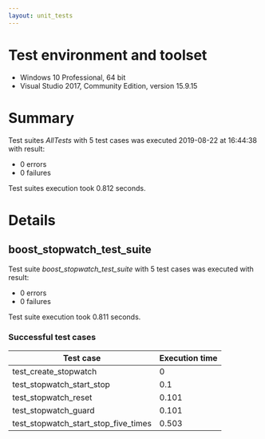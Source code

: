 ```yaml
---
layout: unit_tests
---
```


# Test environment and toolset 

* Windows 10 Professional, 64 bit
* Visual Studio 2017, Community Edition, version 15.9.15

# Summary

Test suites *AllTests* with 5 test cases was executed 2019-08-22 at 16:44:38 with result:

* 0 errors
* 0 failures

Test suites execution took 0.812 seconds.

# Details

## boost_stopwatch_test_suite

Test suite *boost_stopwatch_test_suite* with 5 test cases was executed with result:

* 0 errors
* 0 failures

Test suite execution took 0.811 seconds.

### Successful test cases

Test case|Execution time
-|-
test_create_stopwatch | 0
test_stopwatch_start_stop | 0.1
test_stopwatch_reset | 0.101
test_stopwatch_guard | 0.101
test_stopwatch_start_stop_five_times | 0.503
